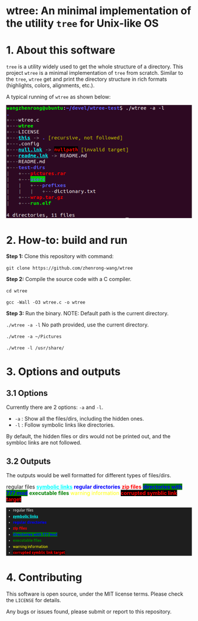 # **wtree: An minimal implementation of the utility `tree` for Unix-like OS**

# **1. About this software**

`tree` is a utility widely used to get the whole structure of a directory. This project `wtree` is a minimal implementation of `tree` from scratch. Similar to the `tree`, `wtree` get and print the directory structure in rich formats (highlights, colors, alignments, etc.).

A typical running of `wtree` as shown below:

<img src="./assets/demo.png" alt="Demo" style="width: 600px;">

# **2. How-to: build and run**

**Step 1:** Clone this repository with command:

`git clone https://github.com/zhenrong-wang/wtree`

**Step 2:** Compile the source code with a C compiler.

`cd wtree`

`gcc -Wall -O3 wtree.c -o wtree`

**Step 3:** Run the binary. NOTE: Default path is the current directory.

`./wtree -a -l` No path provided, use the current directory.

`./wtree -a ~/Pictures`

`./wtree -l /usr/share/`

# **3. Options and outputs**

## **3.1 Options**

Currently there are 2 options: `-a` and `-l`. 

- `-a` : Show all the files/dirs, including the hidden ones.
- `-l` : Follow symbolic links like directories.

By default, the hidden files or dirs would not be printed out, and the symbloc links are not followed.

## **3.2 Outputs**

The outputs would be well formatted for different types of files/dirs.

regular files
<span style="color: cyan; font-weight: bold; text-decoration: underline;">symbolic links</span>
<span style="color: blue; font-weight: bold;">regular directories</span>
<span style="color: red; font-weight: bold;">zip files</span>
<span style="color: blue; background-color: green; font-weight: bold;">directories with 777 mod</span>
<span style="color: green; font-weight: bold;">executable files</span>
<span style="color: yellow;">warning information</span>
<span style="color: red; background-color: black; font-weight: bold;">corrupted symblic link target</span>

<img src="./assets/formats.png" alt="Formats" style="width: 600px;">

# **4. Contributing**

This software is open source, under the MIT license terms. Please check the `LICENSE` for details.

Any bugs or issues found, please submit or report to this repository.